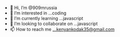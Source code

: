 - 👋 Hi, I’m @909mrussia
- 👀 I’m interested in ...coding
- 🌱 I’m currently learning ...javascript
- 💞️ I’m looking to collaborate on ...javascript
- 📫 How to reach me ...kenyankodak35@gmail.com

<!---
909mrussia/909mrussia is a ✨ special ✨ repository because its `README.md` (this file) appears on your GitHub profile.
You can click the Preview link to take a look at your changes.
--->
